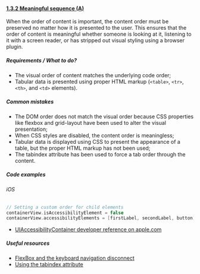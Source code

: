 #### [1.3.2 Meaningful sequence (A)](https://www.w3.org/TR/UNDERSTANDING-WCAG20/content-structure-separation-sequence.html)

When the order of content is important, the content order must be preserved no matter how it is presented to the user. This ensures that the order of content is meaningful whether someone is looking at it, listening to it with a screen reader, or has stripped out visual styling using a browser plugin.

##### Requirements / What to do?

*   The visual order of content matches the underlying code order;
*   Tabular data is presented using proper HTML markup (`<table>`, `<tr>`, `<th>`, and `<td>` elements).

##### Common mistakes

*   The DOM order does not match the visual order because CSS properties like flexbox and grid-layout have been used to alter the visual presentation;
*   When CSS styles are disabled, the content order is meaningless;
*   Tabular data is displayed using CSS to present the appearance of a table, but the proper HTML markup has not been used;
*   The tabindex attribute has been used to force a tab order through the content.

##### Code examples

###### iOS

```swift
// Setting a custom order for child elements
containerView.isAccessibilityElement = false
containerView.accessibilityElements = [firstLabel, secondLabel, button]
```

* [UIAccessibilityContainer developer reference on apple.com](https://developer.apple.com/documentation/uikit/accessibility/uiaccessibilitycontainer "developer.apple.com reference")

##### Useful resources

*   [FlexBox and the keyboard navigation disconnect](http://tink.uk/flexbox-the-keyboard-navigation-disconnect/)
*   [Using the tabindex attribute](https://www.paciellogroup.com/blog/2014/08/using-the-tabindex-attribute/)
